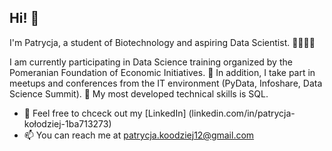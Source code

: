 ## Hi! 👋

I'm Patrycja, a student of Biotechnology and aspiring Data Scientist. 🧪🧙🏼‍♀️

I am currently participating in Data Science training organized by the Pomeranian Foundation of Economic Initiatives. 🦄 In addition, I take part in meetups and conferences from the IT environment (PyData, Infoshare, Data Science Summit). 🦩 My most developed technical skills is SQL.
- 🌱  Feel free to chceck out my [LinkedIn] (linkedin.com/in/patrycja-kołodziej-1ba713273)
-  📫  You can reach me at patrycja.koodziej12@gmail.com 

<!---
PatrycjaKolodziej/PatrycjaKolodziej is a ✨ special ✨ repository because its `README.md` (this file) appears on your GitHub profile.
You can click the Preview link to take a look at your changes.
--->
